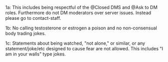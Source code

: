   
1a: This includes being respectful of the @Closed DMS and @Ask to DM roles. Furthermore do not DM moderators over server issues. Instead please go to ⁠contact-staff.

1b: No calling testosterone or estrogen a poison and no non-consensual body trading jokes. 

1c: Statements about being watched, "not alone," or similar, or any statement/joke/etc designed to cause fear are not allowed. This includes "I am in your walls" type jokes.